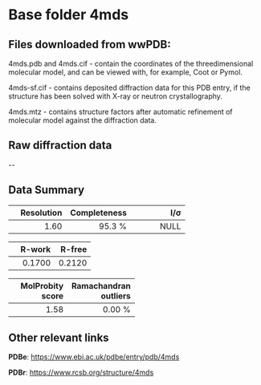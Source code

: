 # Base folder 4mds

## Files downloaded from wwPDB:

4mds.pdb and 4mds.cif - contain the coordinates of the threedimensional molecular model, and can be viewed with, for example, Coot or Pymol.

4mds-sf.cif - contains deposited diffraction data for this PDB entry, if the structure has been solved with X-ray or neutron crystallography.

4mds.mtz - contains structure factors after automatic refinement of molecular model against the diffraction data.

## Raw diffraction data

--<br> 

## Data Summary
|   | Resolution | Completeness| I/$\boldsymbol{\sigma}$ |
|---|-------------:|----------------:|--------------:|
|   |1.60|95.3  %|<img width=50/>NULL |

|   | **R-work**| **R-free**   
|---|-------------:|----------------:|           
||0.1700|0.2120|

|   |**MolProbity<br>score**| **Ramachandran<br>outliers** 
|---|-------------:|----------------:|
||1.58|0.00 %|

## Other relevant links 
**PDBe**:  https://www.ebi.ac.uk/pdbe/entry/pdb/4mds
 
**PDBr**: https://www.rcsb.org/structure/4mds 

